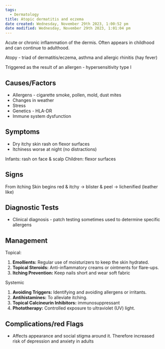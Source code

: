 ```yaml
---
tags:
  - Dermatology
title: Atopic dermatitis and eczema
date created: Wednesday, November 29th 2023, 1:00:52 pm
date modified: Wednesday, November 29th 2023, 1:01:04 pm
---
```

Acute or chronic inflammation of the dermis. Often appears in childhood and can continue to adulthood. 

Atopy - triad of dermatitis/eczema, asthma and allergic rhinitis (hay fever)

Triggered as the result of an allergen - hypersensitivity type I 
## Causes/Factors

- Allergens - cigarette smoke, pollen, mold, dust mites
- Changes in weather
- Stress
- Genetics - HLA-DR
- Immune system dysfunction 

## Symptoms

- Dry itchy skin rash on flexor surfaces 
- Itchiness worse at night (no distractions)

Infants: rash on face & scalp 
Children: flexor surfaces


## Signs

From itching
Skin begins red & itchy $\rightarrow$ blister & peel $\rightarrow$ lichenified (leather like)
## Diagnostic Tests

- Clinical diagnosis - patch testing sometimes used to determine specific allergens

## Management

Topical:
1. **Emollients:** Regular use of moisturizers to keep the skin hydrated.
2. **Topical Steroids:** Anti-inflammatory creams or ointments for flare-ups.
3. **Itching Prevention:** Keep nails short and wear soft fabric 

Systemic 
1. **Avoiding Triggers:** Identifying and avoiding allergens or irritants.
2. **Antihistamines:** To alleviate itching.
3. **Topical Calcineurin Inhibitors:** immunosuppressant
4. **Phototherapy:** Controlled exposure to ultraviolet (UV) light.

## Complications/red Flags
- Affects appearance and social stigma around it. Therefore increased risk of depression and anxiety in adults
